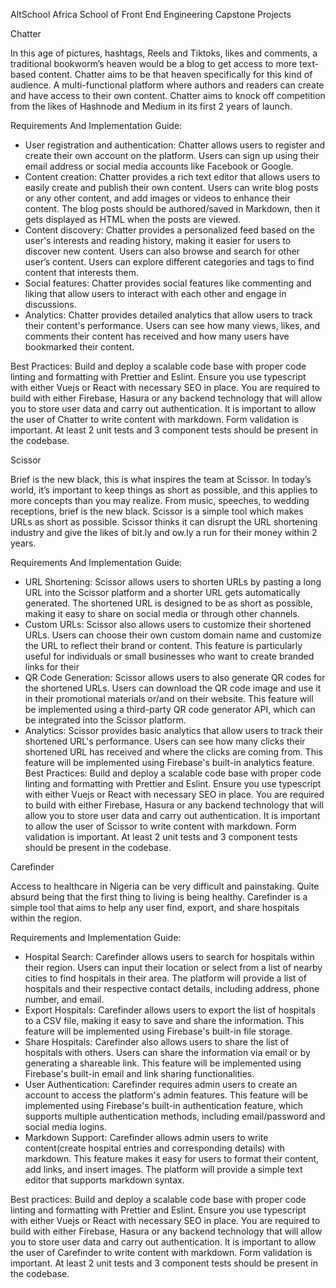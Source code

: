 AltSchool Africa School of Front End Engineering Capstone Projects

Chatter

In this age of pictures, hashtags, Reels and Tiktoks, likes and comments, a traditional bookworm’s heaven would be a blog to get access to more text-based content. Chatter aims to be that heaven specifically for this kind of audience. A multi-functional platform where authors and readers can create and have access to their own content. Chatter aims to knock off competition from the likes of Hashnode and Medium in its first 2 years of launch.

Requirements And Implementation Guide: 
- User registration and authentication:
Chatter allows users to register and create their own account on the platform. Users can sign up using their email address or social media accounts like Facebook or Google. 
- Content creation:
Chatter provides a rich text editor that allows users to easily create and publish their own content. Users can write blog posts or any other content, and add images or videos to enhance their content. The blog posts should be authored/saved in Markdown, then it gets displayed as HTML when the posts are viewed.
- Content discovery:
Chatter provides a personalized feed based on the user's interests and reading history, making it easier for users to discover new content. Users can also browse and search for other user’s content. Users can explore different categories and tags to find content that interests them. 
- Social features:
Chatter provides social features like commenting and liking that allow users to interact with each other and engage in discussions. 
- Analytics:
Chatter provides detailed analytics that allow users to track their content's performance. Users can see how many views, likes, and comments their content has received and how many users have bookmarked their content.

Best Practices: 
Build and deploy a scalable code base with proper code linting and formatting with Prettier and Eslint.
Ensure you use typescript with either Vuejs or React with necessary SEO in place.
You are required to build with either Firebase, Hasura or any backend technology that will allow you to store user data and carry out authentication.
It is important to allow the user of Chatter to write content with markdown.
Form validation is important.
At least 2 unit tests and 3 component tests should be present in the codebase.


Scissor

Brief is the new black, this is what inspires the team at Scissor. In today’s world, it’s important to keep things as short as possible, and this applies to more concepts than you may realize. From music, speeches, to wedding receptions, brief is the new black. Scissor is a simple tool which makes URLs as short as possible. Scissor thinks it can disrupt the URL shortening industry and give the likes of bit.ly and ow.ly a run for their money within 2 years.


Requirements And Implementation Guide:
- URL Shortening:
Scissor allows users to shorten URLs by pasting a long URL into the Scissor platform and a shorter URL gets automatically generated. The shortened URL is designed to be as short as possible, making it easy to share on social media or through other channels.
- Custom URLs:
Scissor also allows users to customize their shortened URLs. Users can choose their own custom domain name and customize the URL to reflect their brand or content. This feature is particularly useful for individuals or small businesses who want to create branded links for their 
- QR Code Generation:
Scissor allows users to also generate QR codes for the shortened URLs. Users can download the QR code image and use it in their promotional materials or/and on their website. This feature will be implemented using a third-party QR code generator API, which can be integrated into the Scissor platform.
- Analytics:
Scissor provides basic analytics that allow users to track their shortened URL's performance. Users can see how many clicks their shortened URL has received and where the clicks are coming from. This feature will be implemented using Firebase's built-in analytics feature.
Best Practices:
Build and deploy a scalable code base with proper code linting and formatting with Prettier and Eslint.
Ensure you use typescript with either Vuejs or React with necessary SEO in place.
You are required to build with either Firebase, Hasura or any backend technology that will allow you to store user data and carry out authentication.
It is important to allow the user of Scissor to write content with markdown.
Form validation is important.
At least 2 unit tests and 3 component tests should be present in the codebase.





Carefinder

Access to healthcare in Nigeria can be very difficult and painstaking. Quite absurd being that the first thing to living is being healthy. Carefinder is a simple tool that aims to help any user find, export, and share hospitals within the region. 


Requirements and Implementation Guide:
- Hospital Search:
Carefinder allows users to search for hospitals within their region. Users can input their location or select from a list of nearby cities to find hospitals in their area. The platform will provide a list of hospitals and their respective contact details, including address, phone number, and email.
- Export Hospitals:
Carefinder allows users to export the list of hospitals to a CSV file, making it easy to save and share the information. This feature will be implemented using Firebase's built-in file storage.
- Share Hospitals:
Carefinder also allows users to share the list of hospitals with others. Users can share the information via email or by generating a shareable link. This feature will be implemented using Firebase's built-in email and link sharing functionalities.
- User Authentication:
Carefinder requires admin users to create an account to access the platform's admin features. This feature will be implemented using Firebase's built-in authentication feature, which supports multiple authentication methods, including email/password and social media logins.
- Markdown Support:
Carefinder allows admin users to write content(create hospital entries and corresponding details) with markdown. This feature makes it easy for users to format their content, add links, and insert images. The platform will provide a simple text editor that supports markdown syntax.

Best practices:
Build and deploy a scalable code base with proper code linting and formatting with Prettier and Eslint.
Ensure you use typescript with either Vuejs or React with necessary SEO in place.
You are required to build with either Firebase, Hasura or any backend technology that will allow you to store user data and carry out authentication.
It is important to allow the user of Carefinder to write content with markdown.
Form validation is important.
At least 2 unit tests and 3 component tests should be present in the codebase.
